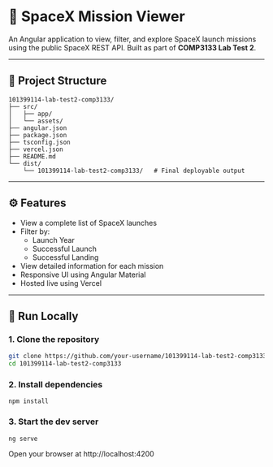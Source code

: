 # 🚀 SpaceX Mission Viewer

An Angular application to view, filter, and explore SpaceX launch missions using the public SpaceX REST API. Built as part of **COMP3133 Lab Test 2**.

---

## 📁 Project Structure

```
101399114-lab-test2-comp3133/
├── src/                         
│   ├── app/                     
│   └── assets/                  
├── angular.json                 
├── package.json                
├── tsconfig.json                
├── vercel.json                  
├── README.md                   
└── dist/                        
    └── 101399114-lab-test2-comp3133/   # Final deployable output

```

---

## ⚙️ Features

- View a complete list of SpaceX launches
- Filter by:
  - Launch Year
  - Successful Launch
  - Successful Landing
- View detailed information for each mission
- Responsive UI using Angular Material
- Hosted live using Vercel

---

## 🧪 Run Locally

### 1. Clone the repository
```bash
git clone https://github.com/your-username/101399114-lab-test2-comp3133.git
cd 101399114-lab-test2-comp3133
```

### 2. Install dependencies
```
npm install

```

### 3. Start the dev server
```
ng serve
```
Open your browser at http://localhost:4200
